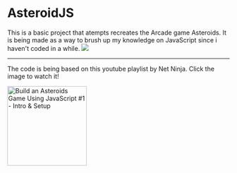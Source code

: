 # AsteroidJS
This is a basic project that atempts recreates the Arcade game Asteroids. It is being made as a way to brush up my knowledge on JavaScript since i haven't coded in a while.
<img src="https://cdn.discordapp.com/attachments/765576599164158005/1235656596936458393/image.png?ex=66352a62&is=6633d8e2&hm=fe54e9627cf6908fa45cb069acf870113fa80b1c464f92fbf0af3311a0b1b4b6&" /></img>

---
The code is being based on this youtube playlist by Net Ninja. Click the image to watch it!

<a href="https://www.youtube.com/watch?v=NYeLT2IoJ5k&list=PL4cUxeGkcC9iO8ai6LU0s6aHAaWP4RAkF&index=1" target="_blank"><img src="https://i3.ytimg.com/vi/NYeLT2IoJ5k/maxresdefault.jpg" 
alt="Build an Asteroids Game Using JavaScript #1 - Intro & Setup" title="Build an Asteroids Game Using JavaScript #1 - Intro & Setup" height="180" /></a>
